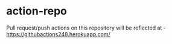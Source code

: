# action-repo
Pull request/push actions on this repository will be reflected at - https://githubactions248.herokuapp.com/
